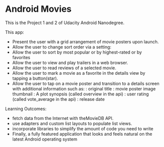 # Android Movies

This is the Project 1 and 2 of Udacity Android Nanodegree.

This app:

- Present the user with a grid arrangement of movie posters upon launch.
- Allow the user to change sort order via a setting:
- Allow the user to sort by most popular or by highest-rated or by favorites
- Allow the user to view and play trailers in a web browser.
- Allow the user to read reviews of a selected movie.
- Allow the user to mark a movie as a favorite in the details view by tapping a button(star).
- Allow the user to tap on a movie poster and transition to a details screen with additional information such as:
: original title
: movie poster image thumbnail
: A plot synopsis (called overview in the api)
: user rating (called vote_average in the api)
: release date

Learning Outcomes:
- fetch data from the Internet with theMovieDB API.
- use adapters and custom list layouts to populate list views.
- incorporate libraries to simplify the amount of code you need to write
- Finally, a fully featured application that looks and feels natural on the latest Android operating system